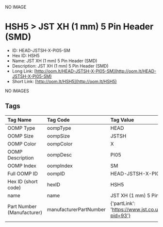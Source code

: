 


  
NO IMAGE  
# HSH5 > JST XH (1 mm) 5 Pin Header (SMD)

- ID: HEAD-JSTSH-X-PI05-SM
- Hex ID: HSH5
- Name: JST XH (1 mm) 5 Pin Header (SMD)
- Description: JST XH (1 mm) 5 Pin Header (SMD)
- Long Link: [http://oom.lt/HEAD-JSTSH-X-PI05-SM](http://oom.lt/HEAD-JSTSH-X-PI05-SM)
- Short Link: [http://oom.lt/HSH5](http://oom.lt/HSH5)
  
NO IMAGES  
## Tags
  

|Tag Name|Tag Code|Tag Value|
| :--- | :--- | :--- |
|OOMP Type|oompType|HEAD|
|OOMP Size|oompSize|JSTSH|
|OOMP Color|oompColor|X|
|OOMP Description|oompDesc|PI05|
|OOMP Index|oompIndex|SM|
|Full OOMP ID|oompID|HEAD-JSTSH-X-PI05-SM|
|Hex ID (short code)|hexID|HSH5|
|name|name|JST XH (1 mm) 5 Pin Header (SMD)|
|Part Number (Manufacturer)|manufacturerPartNumber|{'partLink': 'https://www.jst.co.uk/productSeries.php?pid=93'}|
||||

